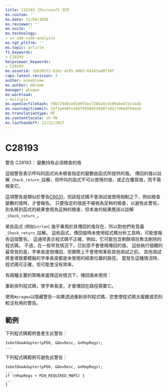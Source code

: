 ```yaml
---
title: C28193 |Microsoft 文件
ms.custom: ''
ms.date: 11/04/2016
ms.reviewer: ''
ms.suite: ''
ms.technology:
- vs-ide-code-analysis
ms.tgt_pltfrm: ''
ms.topic: article
f1_keywords:
- C28193
helpviewer_keywords:
- C28193
ms.assetid: 1db205f2-618c-4285-98b5-641b3ad8f10f
caps.latest.revision: 3
author: mikeblome
ms.author: mblome
manager: ghogen
ms.workload:
- multiple
ms.openlocfilehash: f9b729d0ced1d9f2ec728624cd109abeb72cc4db
ms.sourcegitcommit: 32f1a690fc445f9586d53698fc82c7debd784eeb
ms.translationtype: MT
ms.contentlocale: zh-TW
ms.lasthandoff: 12/22/2017
---
```

# <a name="c28193"></a>C28193
警告 C28193： 變數持有必須檢查的值  
  
 這個警告表示呼叫的函式尚未檢查指定的變數由函式所提供的值。 傳回的值以註解`_Check_return_`註解，但呼叫的函式不可以使用的值，或正在覆寫值，而不需檢查它。  
  
 這項警告是類似於警告[C6031](../code-quality/c6031.md)，但該程式碼不會測試或使用相較之下，例如檢查變數的值時，才會報告。 只要指定的值是不被視為足夠的檢查，以避免此警告。 別名移到函式的結果會視為足夠的檢查，但本身的結果應該以註解`_Check_return_`。  
  
 某些函式 (例如`strlen`) 幾乎專用於其傳回的值存在，所以對他們有意義`_Check_return_`註解。 這些函式，傳回值時未使用程式碼分析工具時，可能會報告這個警告。 這通常表示程式碼不正確，例如，它可能包含剩餘項目無法刪除的程式碼。 不過，在一些罕見情況下，已刻意不會使用傳回的值。 這些執行個體的最常見的是，字串長度很傳回，但實際上不會使用某些其他測試之前。 其他測試將會導致要模擬的字串長度都是未使用的結束位置的路徑。 當發生這種情況時，程式碼可正確，但可能會沒有效率。  
  
 有兩種主要的策略來處理這些情況下，傳回值未使用：  
  
 重新排列程式碼，使字串長度，才會傳回在路徑需要它。  
  
 使用`#pragma`以隱藏警告--如果透過重新排列程式碼，您會使程式碼太複雜或否則較沒有用的警告。  
  
## <a name="example"></a>範例  
 下列程式碼範例會產生此警告：  
  
```  
IoGetDmaAdapter(pPDO, &DevDesc, &nMapRegs);  
...  
```  
  
 下列程式碼範例可避免此警告：  
  
```  
IoGetDmaAdapter(pPDO, &DevDesc, &nMapRegs);  
...  
if (nMapRegs < MIN_REQUIRED_MAPS) {  
...  
}  
```
